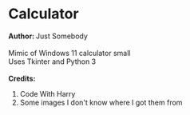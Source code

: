 # Calculator
<b>Author: </b>
Just Somebody
<br><br>
Mimic of Windows 11 calculator small
<br>
Uses Tkinter and Python 3
<br><br>
<b> Credits: </b>
1. Code With Harry <br>
2. Some images I don't know where I got them from
